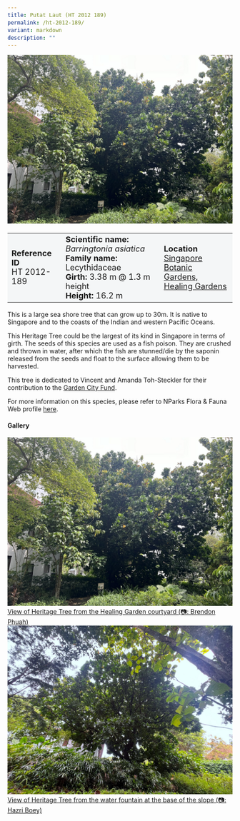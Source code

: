 ```yaml
---
title: Putat Laut (HT 2012 189)
permalink: /ht-2012-189/
variant: markdown
description: ""
---
```

<div class="isomer-image-wrapper">
<img src="/images/Heritage_trees_photos/barasi_ht2012-189_habit.jpg">
</div><table style="minWidth: 100px; font-size: 18px; background: #F4F6F7">
<tbody><tr>
<td rowspan="1" colspan="1">
<strong>Reference ID</strong>
<br>HT 2012-189
</td>
<td rowspan="1" colspan="1">
<strong>Scientific name:</strong> <em>Barringtonia asiatica</em>
<br><strong>Family name:</strong> Lecythidaceae
<br><strong>Girth: </strong>3.38 m @ 1.3 m height
<br><strong>Height: </strong>16.2 m
</td>
<td rowspan="1" colspan="1">
<strong>Location</strong><a href="https://www.onemap.gov.sg/?lat=1.3177200000002949&amp;lng=103.81703000000346">
 <br>Singapore Botanic Gardens,<br>Healing Gardens</a>
</td>
</tr>
</tbody>
</table>
<p>This is a large sea shore tree that can grow up to 30m. It is native to Singapore and to the coasts of the Indian and western Pacific Oceans.</p>
  
<p>This Heritage Tree could be the largest of its kind in Singapore in terms of girth. The seeds of this species are used as a fish poison. They are crushed and thrown in water, after which the fish are stunned/die by the saponin released from the seeds and float to the surface allowing them to be harvested.</p>

<p>This tree is dedicated to Vincent and Amanda Toh-Steckler for their contribution to the <a href="https://www.gardencityfund.gov.sg/">Garden City Fund</a>.</p>

<p>For more information on this species, please refer to NParks Flora &amp; Fauna Web profile <a href="https://www.nparks.gov.sg/florafaunaweb/flora/2/7/2744">here</a>.</p>

<h4><b>Gallery</b></h4>
<div class="isomer-card-grid">
<a href="/images/Heritage_trees_photos/barasi_ht2012-189_habit.jpg" class="isomer-card">
<div class="isomer-card-image">
<div class="isomer-image-wrapper"><img src="/images/Heritage_trees_photos/barasi_ht2012-189_habit.jpg"></div></div>
<div class="isomer-card-body"><div class="isomer-card-description">View of Heritage Tree from the Healing Garden courtyard (📷: Brendon Phuah)</div></div></a>

<a href="/images/Heritage_trees_photos/barasi_ht2012-189_habit2.jpg" class="isomer-card">
<div class="isomer-card-image">
<div class="isomer-image-wrapper"><img src="/images/Heritage_trees_photos/barasi_ht2012-189_habit2.jpg"></div></div>
<div class="isomer-card-body"><div class="isomer-card-description">View of Heritage Tree from the water fountain at the base of the slope (📷: Hazri Boey)</div></div></a></div>